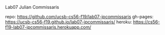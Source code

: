Lab07 Julian Commissaris

repo: https://github.com/ucsb-cs56-f19/lab07-jpcommissaris
gh-pages: https://ucsb-cs56-f19.github.io/lab07-jpcommissaris/
heroku: https://cs56-f19-lab07-jpcommissaris.herokuapp.com/


